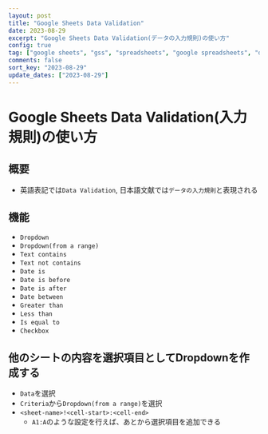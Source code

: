 ```yaml
---
layout: post
title: "Google Sheets Data Validation"
date: 2023-08-29
excerpt: "Google Sheets Data Validation(データの入力規則)の使い方"
config: true
tag: ["google sheets", "gss", "spreadsheets", "google spreadsheets", "data validation", "データの入力規則"]
comments: false
sort_key: "2023-08-29"
update_dates: ["2023-08-29"]
---
```


# Google Sheets Data Validation(入力規則)の使い方

## 概要
 - 英語表記では`Data Validation`, 日本語文献では`データの入力規則`と表現される

## 機能
 - `Dropdown`
 - `Dropdown(from a range)`
 - `Text contains`
 - `Text not contains`
 - `Date is`
 - `Date is before`
 - `Date is after`
 - `Date between`
 - `Greater than`
 - `Less than`
 - `Is equal to`
 - `Checkbox`

## 他のシートの内容を選択項目としてDropdownを作成する
 - `Data`を選択
 - `Criteria`から`Dropdown(from a range)`を選択
 - `<sheet-name>!<cell-start>:<cell-end>`
   - `A1:A`のような設定を行えば、あとから選択項目を追加できる

